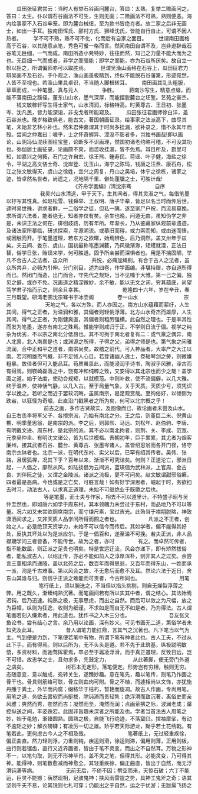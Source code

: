 <!-- { "loadSidebar": true } -->
　　瓜田张征君尝云：当时人有举石谷画问麓台，答曰：太熟。复举二赡画问之，答曰：太生。仆以谓石谷画法不可生，生则无画；二赡画法不可熟，熟则便恶。海内绘事家不入石谷牢笼，即为麓台械纽，至为款书皆绝肖者。故二家之后非无画士，如出一手耳。独南田恽氏、邵村方氏、狮峰沈氏，皆能自行自止，可谓不因人热者。
　　学不可不熟，熟不可不化，化而后有自家之面目。
　　世谓南田画格高于石谷，以其随意点笔，秀色可餐一格而言。然闻南田自谓不及，岂非逊辞哉石谷笔无巨细，一气而成。南田所造小凳特妙，往往而然，知己之力量不能大而为之也。无巨细一气而成者，非学之而强能；即学之而能，亦为石谷所厌矣。故自立一帜以拒之，所谓偏师亦可以取胜焉。
　　世谓吴渔山画格在石谷上，瓜田征君力辩吴画不及石谷。于仆观之，渔山画虽极精到，终似不能脱石谷藩篱，形迹宛然，人皆不至视也。若渔山果具卓识，不当随人脚根转耳。
　　南田画其乱头粗服，草草而成，一种笔墨，真与元人
　　
　　争胜。
　　蒋南沙写生，精意点缀，而能不落南田之蹊径。董东山山水，墨气深厚，而能摆脱麓台之坯堑。艺苑之豪杰。
　　钱文敏稼轩写生得士家气，山水清润，标格特高。时黄尊古、王日初、张墨岑、沈凡民，皆力能深诣，非戋戈者所能窥及。
　　瓜田张征君画师徐白洋，盖石谷派也。晚岁格致俱老，能古文，著国朝画征录。绘事家之法派高下，曲尽其笔，未始非艺林小补也。然朱君仲嘉谓其于时尚多挂漏，欲补录之，惜不永其年而殁。尝闻之仲嘉曰：嗟乎，士之怀奇握异、湮没不彰者多，岂独书画哉!即以画论，山阴冯仙混续图绘宝鉴，论断多不识画理，然国初诸老约略可稽，不可没其功也。弥伽居士画征录，论画颇不爽，而滥收挂漏，皆不免焉。耳目所及，爵里可知，如嘉兴之何蕤，石门之许自宏、徐王熊、鍾寿民、蒋迳、叶子健，海盐之徐令，平湖之高文恪士奇、沈岸登、沈玉山，海宁之陈玛，钱唐之汪焘、康石舟，松江之张文敏得天，虞山之徐姓，宜兴之周复，丹山之吴培，休宁之徐栋，诸家之迹，皆卓然名世者，尚遗之，况地隔千里、僻处蓬牖之士，可胜计哉!
　　
　　
　　
　　
　　
　　《芥舟学画编》/清沈宗骞
　　
　　自序
　　
　　
　　我吴兴山水清远，甲于天下。生其间者，得其灵淑之气，每借笔墨以抒写其性真。如赵松雪、钱舜举、王叔明、唐子华辈，皆足以名当时而传后世。逮时易世殊，讲求者鲜，一二俗学之徒，但私一隅，遂至家尸户祝，而流易莫挽。求所谓六法者，能者绝无，知者亦仅有矣。余生也晚，问道无由，虽知伪学之非是，未识正法之何在，徘徊歧路，历有年所。年渐长，乃从鉴藏家纵观前辈遗迹，及诸法家所摹临，研求探索，寻源溯流。或摹旧而得，或力索而知，或由迷而悟，或因触而开。于笔墨道理，若东方之欲曙，始焉辨色，后乃洞然。盖又卅年于兹矣。夫云间、娄东、虞山，国初最称笔墨渊薮，乃风徽渐渺，矩矱就湮，正法日替，俗学日张，贻误来学，何可胜道。固予所亲尝而深惧者也。用是不揣固陋，举凡不合古人之法者，虽众所
　　
　　共悦，必痛加绳削。有合于古人之法者，虽众所共弃，必畅为引伸。分门别目，述为四卷，作学画编。非堪持赠，亦自道所得而已。然闭门而造，出门而合，守先代之规矩，当不见嗤于大雅。第一己之偏，独见之僻，或亦不免。况画道之精深微妙，余不敏，能以无文之词，穷其蕴底，尚望笃学君子指而示之，则余且幸甚。
　　　
　　　　乾隆四十六年，岁在辛丑，春三月既望。研湾老圃沈宗骞书于冰壶阁
　　
　　卷一山水
　　
　　
　　　　宗派
　　
　　　　天地之气，各以方殊，而人亦因之。南方山水蕴藉而萦纡，人生其间，得气之正者，为温润和雅，其偏者则轻佻浮薄。北方山水奇杰而雄厚，人生其间，得气之正者，为刚健爽直，其偏者则粗厉强横。此自然之理也。于是率其性而发为笔墨，遂亦有南北之殊焉。惟能学则咸归于正，不学则日流于偏。视学之纯杂为优劣，不以宗之南北分低昂也。其不可拘于南北者复有二：或气禀之偶异，南人北禀，北人南禀是也；或渊源之所得，子得之父，弟得之师是也。第气象之闲雅流润，合中正和平之道者，南宗尚矣。故稽之前代，可入神品者，大率产之大江以南。若河朔雄杰气概，非不足怵人心目。若登诸幽人逸士，卷轴琴剑之旁，则微嫌粗暴。故佳者但可入能品耳。苟质虽禀此，而能浸润乎诗书，陶淑乎风雅，泽古而有得焉，则嵚崎磊落之中，饶有冲和纯粹之致，又安得以其北宗也而少之哉！盖学画之道，始于法度，使动合规矩，以就模范。中则补救，使不流偏僻，以几大雅。终于温养，使神恬气静，以几入古。至于局量气象，关乎天质。天质少亏，须凭识学以挽之。若听之而近于罢软沉晦，虽属南宗，曷足观赏哉。至徇俗好，以倾侧为跌宕，以狂怪为奇崛，此直沿门戳黑者之所为矣，何可以北宗概之乎！
　　　
　　　　前古之画，多作古贤故实，及图像而已，故论画者未尝及山水。自王右丞李将军父子，各擅宗派，乃始有南北之分。王之后，则董巨二米、倪黄山樵、明季董思翁，是南宗的派。李之后，则郭熙、马远、刘松年、赵伯驹、李唐、有明戴文进、周东村，是北宗的派。其不必以南北拘者，则荆、关、李成、范宽、元季吴仲圭、有明沈文诸公，皆为后世模楷。吾朝初年，巨手累累，其尤者为烟客廉州，接其武者石谷、麓台、黄尊古、张墨岑诸人，盖皆绍思翁而各开门径，恪守南宗衣钵者也。北宗一派，在明代东村、实父以后，已罕有绍其传者。吴伟、张路，且居狐禅，况其下乎？百年以来，渐渐不可究诘矣。何则？正道沦亡，邪派日起，一人倡之，靡然从风。如陆掞倡为云间派，蓝瑛倡为武林派，上官周、金古良、刘伴阮之徒，又谓之金陵派。诸派之流极，更不可问矣。赵文敏谓甜邪俗癞，四者最是恶病。今也或是之亡矣，可胜言哉！如有好学深思者，崛起于时，务欲扫去时习，动法古人，以求真正道理，未始不可继绝业于既隳之后也。
　　　
　　　　等是笔墨，而士夫与作家，相去不可以道里计。不特盛子昭与吴仲圭然也，即如唐六如学于周东村，其本领魄力未尝过于东村，而品地乃不可以等量。况六如又未尝欲厕席南宗，而寸缣尺素，宝过吉光。此殆当于襟期脱略，神致潇洒间求之，又非天质人品学问所得而囿之者也。
　　　
　　凡派之不正者，创始之人，必是绝顶天资学力，未始不可以信今而传后。其如学者，偏不能得其好处，反执其坏处以为是派应尔。于是一倡百和，遂至滥不可挽。若夫正派，非人品襟期学问三者皆备，不能传世。故为之者，亦时
　　
　　有之。而卓然可传者，指不能数屈，则正派之足贵也明矣。特是世运迁流，风会亦递下，即有矫然拔俗者，能私淑古人，以绍正传，亦必不能如前人之淳厚浑朴，则非其人之过矣。余尝言三董相承而递降，盖以北苑之后，数百年而得思翁，又百年而得东山，一姓而承一派，洵是千古难事。第以风会之故，不无愈后而愈不及耳。然论六法于近日，舍东山其谁与归。则信乎正派之难能而可贵者，今古所同也。
　　　
　　　　用笔
　　
　　　　笔行纸上，须以腕送之，不当但以指头挑剔，则自无燥裂浮薄之弊。用之既久，渐臻纯熟沉著。而笔画间若有所以实其中者，谓之结心。其法始焉迟钝，后乃迅速。纯熟之极，无事思虑，而出之自然。而后可以敛之为尺幅，放之为巨幛，纵则为狂逸，收则为细谨。不求如是而自无不如是者，乃为得法。古人谓笔画若刻入缣素者，用此道也。犹作书之入木三分也。
　　　
　　　　吾友张文鱼论书，尝有结心之言。余乃用以论画，深有妙义。可见书画无二道，第俗学者未知究及此耳。
　　　
　　昔人谓笔力能扛鼎，言其气之沉著也。凡下笔当以气为主。气到便是力到，下笔便若笔中有物，所谓下笔有神者此也。古人工夫，不过从此下手，而有得焉。则以后所为，无不头头是道。若不先于此筑基，纵极聪明敏悟，多资材料，而驰骛挥霍焉，卒必至于嚣凌浮滑，而于真正道理，反致日远，岂不可惜。故志学之士，且勿求多，先鼓定力，
　　
　　从此著脚，便无旁门外道之虞矣。
　　　
　　　　树石本无定形，落笔便定。形势岂有穷相，触则无穷。态随意变，意以触成，宛转关生，遂臻妙趣。意在笔先，趣以笔传，则笔乃作画之骨干也。骨具则筋络可联，骨立则血肉可附。骨之不植，而遽相尚以文饰，亦犹施丹雘于粪土，外华而内腐；缀秾华于枯朽，暂艳而旋凋。故古人作画，专尚用笔。用笔之道，务欲去罢软而尚挺拔，除钝滞而贵轻隽；绝浮滑而致沉著，离俗史而亲风雅；爽然而秀，苍然而古；凝然而坚，淹然而润；点画萦拂之际，波澜老成；罄控纵送之间，丰姿跌宕。此固非旨趣未深者之所能及也。学者当首法古人用笔之妙，始于黾勉，渐臻圆熟。圆熟之极，自能飞行绝迹，不落窠臼。揎袖摩挲，有动不逾矩之妙；解衣磅礴；有凌厉一切之雄。矫乎若天际游龙，黝乎若土花绣戟。有笔若此，更何虑古今人之不相及哉。
　　　
　　　　笔著纸上，无过轻重疾徐，偏正曲直。然力轻则浮，力重则钝，疾运则滑，徐运则滞，偏用则薄，正用则板，曲行则若锯齿，直行又近界画者，皆由于笔不灵变，而出之不自然耳。万物之形神不一，以笔勾取，则无不形神毕肖。盖不灵之笔，但得其形。必能灵变，乃可得其神。能得神，则笔数愈减而神愈全。其轻重疾徐，偏正曲直，皆出于自然，而无浮滑钝滞等病。
　　　
　　无前无后，不倚不因；劈空而来，天惊石破；六丁不能运，巨灵不能撼；蒨然现相，足骇鬼神；挟风雨雷霆之势，具神工鬼斧之奇；语其坚则千夫不易，论其锐则七札可穿；仍能出之于自然，运之于优游；无跋扈飞扬之
　　
